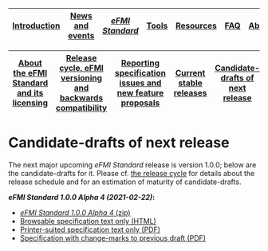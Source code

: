 | [Introduction](../Introduction/index.md) | [News and events](.../News-and-events/index.md) | [_eFMI Standard_](../eFMI-Standard/index.md) | [Tools](../Tools/index.md) | [Resources](../Resources/index.md) | [FAQ](../FAQ/index.md) | [About](../About/index.md) |
| ---------------------------------------- | ----------------------------------------------- | -------------------------------------------- | -------------------------- | ---------------------------------- | ---------------------- | -------------------------- |

| [About the eFMI Standard and its licensing](index.md) | [Release cycle, eFMI versioning and backwards compatibility](release-cycle.md) | [Reporting specification issues and new feature proposals](reporting-specification-issues-and-new-feature-proposals.md) | [Current stable releases](current-stable-releases.md) | [Candidate-drafts of next release](candidate-drafts-of-next-release.md) | [Old stable releases](old-stable-releases.md) |
| ----------------------------------------------------- | ------------------------------------------------------------------------------ | ----------------------------------------------------------------------------------------------------------------------- | ----------------------------------------------------- | ----------------------------------------------------------------------- | --------------------------------------------- |

# Candidate-drafts of next release

The next major upcoming _eFMI Standard_ release is version 1.0.0; below are the candidate-drafts for it. Please cf. [the release cycle](release-cycle.md) for details about the release schedule and for an estimation of maturity of candidate-drafts.

**_eFMI Standard 1.0.0 Alpha 4 (2021-02-22)_:**

* [_eFMI Standard 1.0.0 Alpha 4_ (zip)](resources/eFMI-Standard-1.0.0-Alpha-4.zip)
* [Browsable specification text only (HTML)](resources/eFMI-Standard-1.0.0-Alpha-4-specification-text.html)
* [Printer-suited specification text only (PDF)](resources/eFMI-Standard-1.0.0-Alpha-4-specification-text.pdf)
* [Specification with change-marks to previous draft (PDF)](resources/eFMI-Standard-1.0.0-Alpha-4-specification-text-changemarks.pdf)